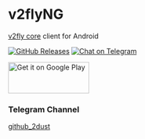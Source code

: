# v2flyNG

[v2fly core](https://github.com/v2fly/v2ray-core) client for Android

[![GitHub Releases](https://img.shields.io/github/downloads/2dust/v2flyNG/total?logo=github)](https://github.com/2dust/v2flyNG/releases)
[![Chat on Telegram](https://img.shields.io/badge/Chat%20on-Telegram-brightgreen.svg)](https://t.me/v2rayn)

<a href="https://play.google.com/store/apps/details?id=com.v2ray.v2fly">
<img alt="Get it on Google Play" src="https://play.google.com/intl/en_us/badges/images/generic/en_badge_web_generic.png" width="165" height="64" />
</a>
 
### Telegram Channel
[github_2dust](https://t.me/github_2dust)
